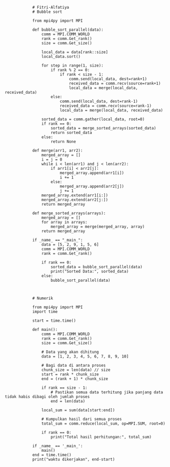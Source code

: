                 # Fitri-Alfatiya
                # Bubble sort
                
                from mpi4py import MPI
                
                def bubble_sort_parallel(data):
                    comm = MPI.COMM_WORLD
                    rank = comm.Get_rank()
                    size = comm.Get_size()
                    
                    local_data = data[rank::size]
                    local_data.sort()
                    
                    for step in range(1, size):
                        if rank % 2 == 0:
                            if rank < size - 1:
                                comm.send(local_data, dest=rank+1)
                                received_data = comm.recv(source=rank+1)
                                local_data = merge(local_data, received_data)
                        else:
                            comm.send(local_data, dest=rank-1)
                            received_data = comm.recv(source=rank-1)
                            local_data = merge(local_data, received_data)
                    
                    sorted_data = comm.gather(local_data, root=0)
                    if rank == 0:
                        sorted_data = merge_sorted_arrays(sorted_data)
                        return sorted_data
                    else:
                        return None
                
                def merge(arr1, arr2):
                    merged_array = []
                    i = j = 0
                    while i < len(arr1) and j < len(arr2):
                        if arr1[i] < arr2[j]:
                            merged_array.append(arr1[i])
                            i += 1
                        else:
                            merged_array.append(arr2[j])
                            j += 1
                    merged_array.extend(arr1[i:])
                    merged_array.extend(arr2[j:])
                    return merged_array
                
                def merge_sorted_arrays(arrays):
                    merged_array = []
                    for array in arrays:
                        merged_array = merge(merged_array, array)
                    return merged_array
                
                if _name_ == "_main_":
                    data = [5, 2, 9, 1, 5, 6]
                    comm = MPI.COMM_WORLD
                    rank = comm.Get_rank()
                    
                    if rank == 0:
                        sorted_data = bubble_sort_parallel(data)
                        print("Sorted Data:", sorted_data)
                    else:
                        bubble_sort_parallel(data)
                
                
                
                # Numerik
                
                from mpi4py import MPI
                import time
                
                start = time.time()
                
                def main():
                    comm = MPI.COMM_WORLD
                    rank = comm.Get_rank()
                    size = comm.Get_size()
                
                    # Data yang akan dihitung
                    data = [1, 2, 3, 4, 5, 6, 7, 8, 9, 10]
                
                    # Bagi data di antara proses
                    chunk_size = len(data) // size
                    start = rank * chunk_size
                    end = (rank + 1) * chunk_size
                
                    if rank == size - 1:
                        # Pastikan semua data terhitung jika panjang data tidak habis dibagi oleh jumlah proses
                        end = len(data)
                
                    local_sum = sum(data[start:end])
                
                    # Kumpulkan hasil dari semua proses
                    total_sum = comm.reduce(local_sum, op=MPI.SUM, root=0)
                
                    if rank == 0:
                        print("Total hasil perhitungan:", total_sum)
                
                if _name_ == '_main_':
                    main()
                end = time.time()
                print("waktu dikerjakan", end-start)
